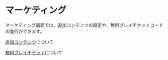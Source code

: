 # マーケティング

マーケティング画面では、追加コンテンツの設定や、無料プレイチケットコードの発行ができます。



[追加コンテンツ](kontentsu.md)について

[無料プレイチケット](ticket.md)について

